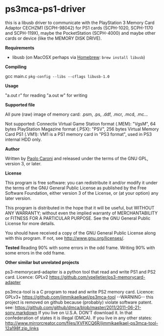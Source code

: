 ps3mca-ps1-driver
===

this is a libusb driver to communicate with the PlayStation 3 Memory Card Adaptor CECHZM1 (SCPH-98042) for PS1 cards (SCPH-1020, SCPH-1170 and SCPH-119X), maybe the PocketStation (SCPH-4000) and maybe other cards or device (like the MEMORY DISK DRIVE).


**Requirements**

* libusb (on MacOSX perhaps via [Homebrew](http://mxcl.github.io/homebrew/): `brew install libusb`)

**Compiling**

gcc main.c `pkg-config --libs --cflags libusb-1.0`


**Usage**

"a.out r" for reading
"a.out w" for writing

**Supported file**

All pure (raw) image of memory card:
.psm,
.ps,
.ddf,
.mcr,
.mcd,
.mc...

Not supported:
Connectix Virtual Game Station format (.MEM): "VgsM", 64 bytes
PlayStation Magazine format (.PSX): "PSV", 256 bytes
Virtual Memory Card PS1 (.VM1): VM1 is a PS1 memory card in "PS3 format", used in PS3 internal HDD only.

**Author**

Written by [Paolo Caroni](kenren89@gmail.com) and released under the terms of the GNU GPL, version 3, or later.

**License**

This program is free software: you can redistribute it and/or modify it under the terms  of the GNU General Public License as published by the Free Software Foundation, either version 3 of the License, or (at your option) any later version.

This program is distributed in the hope that it will be useful, but WITHOUT ANY WARRANTY; without even the implied warranty of MERCHANTABILITY or FITNESS FOR A PARTICULAR PURPOSE.
See the GNU General Public License for more details.

You should have received a copy of the GNU General Public License along with this program.
If not, see <http://www.gnu.org/licenses/>.


**Tested**
Reading 90% with some errors in the odd frame.
Writing 90% with some errors in the odd frame.


**Other similar but unrelated projects**

ps3-memorycard-adapter is a python tool that read and write PS1 and PS2 card.
Licence: GPLv2
<https://github.com/vpelletier/ps3-memorycard-adapter>


ps3mca-tool is a C program to read and write PS2 memory card.
Licence: GPLv3+
<https://github.com/jimmikaelkael/ps3mca-tool>
--WARNING--
this project is removed on github because (probably) violate software patent.
see:
<https://github.com/github/dmca/blob/master/2011/2011-06-21-sony.markdown>
If you live on U.S.A. DON'T download it.
In that confederation of states it is illegal (DMCA).
If you live in any other states:
<http://www.mirrorcreator.com/files/XVFKCQ6R/jimmikaelkael-ps3mca-tool-12a198f.zip_links>


